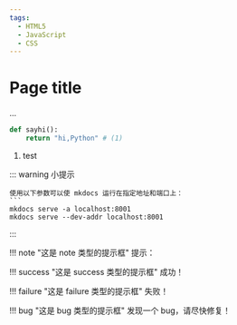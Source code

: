 ```yaml
---
tags:
  - HTML5
  - JavaScript
  - CSS
---
```


# Page title
...
 
```python title='demo.py'
def sayhi():
    return "hi,Python" # (1)
```

1. test

::: warning 小提示

    使用以下参数可以使 mkdocs 运行在指定地址和端口上：
    ```
    mkdocs serve -a localhost:8001
    mkdocs serve --dev-addr localhost:8001
:::

!!! note "这是 note 类型的提示框"
    提示：


!!! success "这是 success 类型的提示框"
    成功！


!!! failure "这是 failure 类型的提示框"
    失败！

!!! bug "这是 bug 类型的提示框"
    发现一个 bug，请尽快修复！
 